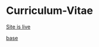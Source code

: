 # Curriculum-Vitae 
[Site is live](https://carviaso.github.io/Curriculum-Vitae/) 

[base](https://www.youtube.com/watch?v=VZmgORCFd70)
